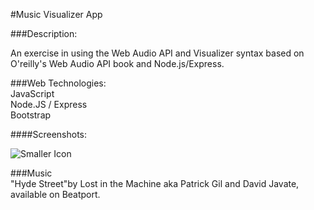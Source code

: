 #Music Visualizer App	

###Description: 

An exercise in using the Web Audio API and Visualizer syntax based on O'reilly's Web Audio API book and Node.js/Express.

###Web Technologies: 	
JavaScript	
Node.JS / Express	
Bootstrap

####Screenshots:	
	

![Smaller Icon](http://i151.photobucket.com/albums/s142/davidjavate/033978a2-f5e4-405b-a268-6b9c0b8de992_zpse725d74d.png)	

###Music	
"Hyde Street"by Lost in the Machine aka Patrick Gil and David Javate, available on Beatport. 
